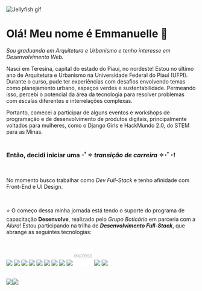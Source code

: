 ![Jellyfish gif](https://media.tenor.com/P306f7E_q1YAAAAC/jellyfish-ocean.gif)

# Olá! Meu nome é Emmanuelle 🌼

*Sou graduanda em Arquitetura e Urbanismo e tenho interesse em Desenvolvimento Web.*

Nasci em Teresina, capital do estado do Piauí, no nordeste! Estou no último ano de Arquitetura e Urbanismo na Universidade Federal do Piauí (UFPI). Durante o curso, pude ter experiências com desafios envolvendo temas como planejamento urbano, espaços verdes e sustentabilidade. Permeando isso, percebi o potencial da área da tecnologia para resolver problemas com escalas diferentes e interrelações complexas. 

Portanto, comecei a participar de alguns eventos e workshops de programação e de desenvolvimento de produtos digitais, principalmente voltados para mulheres, como o Django Girls e HackMundo 2.0, do STEM para as Minas. 
<br/>
<br/>
### Então, decidi iniciar uma ･ﾟ✧ ***transição de carreira*** ✧･ﾟ･!
<br/>

No momento busco trabalhar como *Dev Full-Stack* e tenho afinidade com Front-End e UI Design.

<br/>

⭐ O começo dessa minha jornada está tendo o suporte do programa de capacitação **Desenvolve**, realizado pelo *Grupo Boticário* em parceria com a *Alura*! Estou participando na trilha de ***Desenvolvimento Full-Stack***, que abrange as seguintes tecnologias:
<br/>
<br/>

<img height=50px src="https://cdn.jsdelivr.net/gh/devicons/devicon/icons/html5/html5-plain-wordmark.svg" /> <img height=50px src="https://cdn.jsdelivr.net/gh/devicons/devicon/icons/css3/css3-plain-wordmark.svg" /> <img height=50px src="https://cdn.jsdelivr.net/gh/devicons/devicon/icons/figma/figma-original.svg" /> <img height=50px src="https://cdn.jsdelivr.net/gh/devicons/devicon/icons/javascript/javascript-plain.svg" /> <img height=50px src="https://cdn.jsdelivr.net/gh/devicons/devicon/icons/git/git-plain-wordmark.svg" /> <img height=50px src="https://cdn.jsdelivr.net/gh/devicons/devicon/icons/mysql/mysql-plain-wordmark.svg" /> <img height=50px src="https://cdn.jsdelivr.net/gh/devicons/devicon/icons/mongodb/mongodb-plain-wordmark.svg" /> <img height=50px src="https://cdn.jsdelivr.net/gh/devicons/devicon/icons/nodejs/nodejs-plain.svg" /> <img height=50px src="https://cdn.jsdelivr.net/gh/devicons/devicon/icons/sequelize/sequelize-plain.svg" /> <img height=50px src="https://raw.githubusercontent.com/emararipe/emararipe/main/icones/expressJS.svg" /> <img height=50px src="https://cdn.jsdelivr.net/gh/devicons/devicon/icons/typescript/typescript-plain.svg" /> <img height=50px src="https://cdn.jsdelivr.net/gh/devicons/devicon/icons/react/react-original-wordmark.svg" />   
<br/> 

<div style="display: flex;">
  <img style="height: 10rem;" src="https://github-readme-stats.vercel.app/api/top-langs/?username=emararipe&theme=kacho_ga&layout=compact" />
  <img style="height: 10rem;" src="https://github-readme-stats.vercel.app/api?username=emararipe&theme=kacho_ga&hide=stars,issues,contribs)](https://github.com/emararipe/github-readme-stats" /></div>
</div>


<!--
**emararipe/emararipe** is a ✨ _special_ ✨ repository because its `README.md` (this file) appears on your GitHub profile.

Here are some ideas to get you started:

- 🔭 I’m currently working on ...
- 🌱 I’m currently learning ...
- 👯 I’m looking to collaborate on ...
- 🤔 I’m looking for help with ...
- 💬 Ask me about ...
- 📫 How to reach me: ...
- 😄 Pronouns: ...
- ⚡ Fun fact: ...
-->
